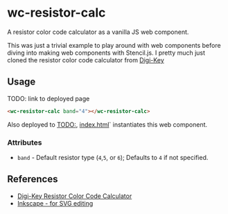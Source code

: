 # wc-resistor-calc

A resistor color code calculator as a vanilla JS web component.

This was just a trivial example to play around with web components before diving
into making web components with Stencil.js. I pretty much just cloned the resistor
color code calculator from [Digi-Key](https://www.digikey.com/en/resources/conversion-calculators/conversion-calculator-resistor-color-code)



## Usage

TODO: link to deployed page

```html
<wc-resistor-calc band="4"></wc-resistor-calc>
```

Also deployed to [TODO:](#), [index.html](index.html)` instantiates this web component.

### Attributes

- `band` - Default resistor type (`4`,`5`, or `6`); Defaults to `4` if not specified.

## References

- [Digi-Key Resistor Color Code Calculator](https://www.digikey.com/en/resources/conversion-calculators/conversion-calculator-resistor-color-code)
- [Inkscape - for SVG editing](https://inkscape.org/)
